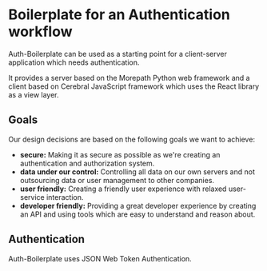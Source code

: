 # Boilerplate for an Authentication workflow

Auth-Boilerplate can be used as a starting point for a client-server
application which needs authentication.

It provides a server based on the Morepath Python web framework
and a client based on Cerebral JavaScript framework which uses
the React library as a view layer.

## Goals

Our design decisions are based on the following goals we want to achieve:

- **secure:**
  Making it as secure as possible as we're creating an authentication
  and authorization system.
- **data under our control:**
  Controlling all data on our own servers and not outsourcing
  data or user management to other companies.
- **user friendly:**
  Creating a friendly user experience with relaxed user-service interaction.
- **developer friendly:**
  Providing a great developer experience by creating an API and using
  tools which are easy to understand and reason about.

## Authentication

Auth-Boilerplate uses JSON Web Token Authentication.
